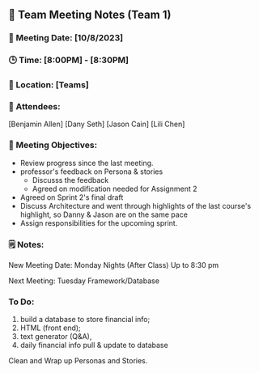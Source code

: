 ## 📝 Team Meeting Notes (Team 1)
### 📅 Meeting Date: [10/8/2023]
### 🕒 Time: [8:00PM] - [8:30PM]
### 📍 Location: [Teams]


### 📣 Attendees:
[Benjamin Allen]
[Dany Seth]
[Jason Cain]
[Lili Chen]

### 🎯 Meeting Objectives:
- Review progress since the last meeting.
- professor's feedback on Persona & stories
	-  Discusss the feedback
	-  Agreed on modification needed for Assignment 2
- Agreed on Sprint 2's final draft
- Discuss Architecture and went through highlights of the last course's highlight, so Danny & Jason are on the same pace
- Assign responsibilities for the upcoming sprint.


### 🗒️ Notes:
New Meeting Date: Monday Nights (After Class) Up to 8:30 pm

Next Meeting: Tuesday
	Framework/Database


### To Do:
1) build a database to store financial info; 
2) HTML (front end); 
3) text generator (Q&A), 
4) daily financial info pull & update to database

Clean and Wrap up Personas and Stories.

